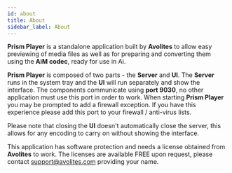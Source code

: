 ```yaml
---
id: about
title: About
sidebar_label: About
---
```


**Prism Player** is a standalone application built by **Avolites** to allow easy previewing of media files as well as for preparing and converting them using the **AiM codec**, ready for use in Ai. 

**Prism Player** is composed of two parts - the **Server** and **UI**. The **Server** runs in the system tray and the **UI** will run separately and show the interface. The components  communicate using **port 9030**, no other application must use this port in order to work. When starting **Prism Player** you may be prompted to add a firewall exception. If you have this experience please add this port to your firewall / anti-virus lists.

Please note that closing the **UI** doesn't automatically close the server, this allows for any encoding to carry on without showing the interface.

This application has software protection and needs a license obtained from **Avolites** to work. The licenses are available FREE upon request, please contact <a href="mailto:support@avolites.com?subject=Prism%20Player: License Request">support@avolites.com</a> providing your name.